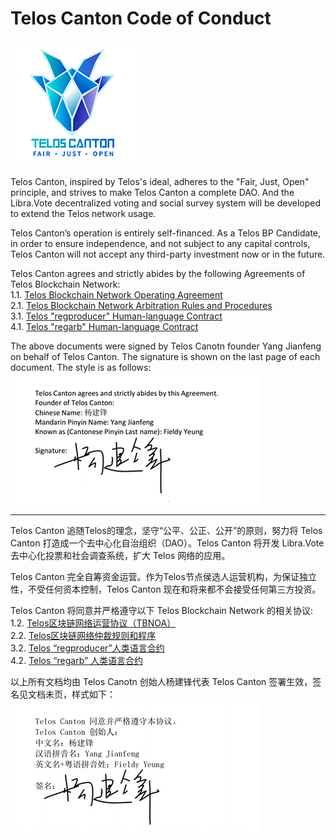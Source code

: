 # Telos Canton Code of Conduct

![](https://raw.githubusercontent.com/Telos-Canton/TelosCanton-Docs/master/images/telos-canton-logo-slogan-200X200.png)

Telos Canton, inspired by Telos's ideal, adheres to the "Fair, Just, Open" principle,  and strives to make Telos Canton a complete DAO. And the Libra.Vote decentralized voting and social survey system will be developed to extend the Telos network usage.

Telos Canton’s operation is entirely self-financed. As a Telos BP Candidate, in order to ensure independence, and not subject to any capital controls, Telos Canton will not accept any third-party investment now or in the future.

Telos Canton agrees and strictly abides by the following Agreements of Telos Blockchain Network:  
1.1. [Telos Blockchain Network Operating Agreement](https://github.com/Telos-Canton/TelosCanton-Docs/blob/master/agreement/Telos_Blockchain_Network_Operating_Agreement_English.pdf)  
2.1. [Telos Blockchain Network Arbitration Rules and Procedures](https://github.com/Telos-Canton/TelosCanton-Docs/blob/master/agreement/Telos_Blockchain_Network_Arbitration_Rules_and_Procedures_English.pdf)  
3.1. [Telos "regproducer" Human-language Contract](https://github.com/Telos-Canton/TelosCanton-Docs/blob/master/agreement/Telos_regproducer_Human_language_Contract_English.pdf)  
4.1. [Telos "regarb" Human-language Contract](https://github.com/Telos-Canton/TelosCanton-Docs/blob/master/agreement/Telos_regarb_Human-language_Contract_English.pdf) 

The above documents were signed by Telos Canotn founder Yang Jianfeng on behalf of Telos Canton. The signature is shown on the last page of each document. The style is as follows:   
![](https://raw.githubusercontent.com/Telos-Canton/TelosCanton-Docs/master/agreement/Telos_Canton_Founder_Signature_English.jpg)

---

Telos Canton 追随Telos的理念，坚守“公平、公正、公开”的原则，努力将 Telos Canton 打造成一个去中心化自治组织（DAO）。Telos Canton 将开发 Libra.Vote 去中心化投票和社会调查系统，扩大 Telos 网络的应用。

Telos Canton 完全自筹资金运营。作为Telos节点侯选人运营机构，为保证独立性，不受任何资本控制，Telos Canton 现在和将来都不会接受任何第三方投资。

Telos Canton 将同意并严格遵守以下 Telos Blockchain Network 的相关协议:  
1.2. [Telos区块链网络运营协议（TBNOA）](https://github.com/Telos-Canton/TelosCanton-Docs/blob/master/agreement/Telos_Blockchain_Network_Operating_Agreement_Chinese.pdf)  
2.2. [Telos区块链网络仲裁规则和程序](https://github.com/Telos-Canton/TelosCanton-Docs/blob/master/agreement/Telos_Blockchain_Network_Arbitration_Rules_and_Procedures_Chinese.pdf)  
3.2. [Telos “regproducer”人类语言合约](https://github.com/Telos-Canton/TelosCanton-Docs/blob/master/agreement/Telos_regproducer_Human-language_Contract_Chinese.pdf)  
4.2. [Telos “regarb” 人类语言合约](https://github.com/Telos-Canton/TelosCanton-Docs/blob/master/agreement/Telos_regarb_Human-language_Contract_Chinese.pdf)

以上所有文档均由 Telos Canotn 创始人杨建锋代表 Telos Canton 签署生效，签名见文档未页，样式如下：  
![](https://raw.githubusercontent.com/Telos-Canton/TelosCanton-Docs/master/agreement/Telos_Canton_Founder_Signature_Chinese.jpg)